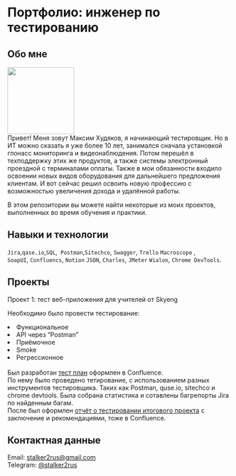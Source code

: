 # Портфолио: инженер по тестированию

## Обо мне 

<img src="https://github.com/stalker2rus/QA/assets/57308100/8d6b0c89-567b-4f99-914e-526124db00e4" width="150" >  <br>
Привет! Меня зовут Максим Худяков, я начинающий тестировщик. Но в ИТ можно сказать я уже более 10 лет, занимался сначала установкой глонасс мониторинга и видеонаблюдения. Потом перешёл в техподдержку этих же продуктов, а также системы электронный проездной с терминалами оплаты. Также в мои обязанности входило освоении новых видов оборудования для дальнейшего предложения клиентам. И вот сейчас решил освоить новую профессию с возможностью увеличения дохода и удалённой работы. <br>

В этом репозитории вы можете найти некоторые из моих проектов, выполненных во время обучения и практики.
<br>

## Навыки и технологии
``Jira``,``qase.io``,``SQL``,`` Postman``,``Sitechco``, ``Swagger``, ``Trello`` ``Macroscope`` , <br>
``SoapUI``, ``Confluencs``, ``Notion`` ``JSON``, ``Charles``, ``JMeter`` ``Wialon``, ``Chrome DevTools``.


## Проекты
<p> Проект 1: тест веб-приложения для учителей от Skyeng</p>
<p>Необходимо было провести тестирование:<p>
 <li>Функциональное</li>
 <li>API через “Postman”</li>
 <li>Приёмочное</li>
 <li>Smoke</li>
 <li>Регрессионное</li>
</ol>
<br>
Был разработан <a href=https://github.com/stalker2rus/QA/files/11881494/default.pdf>тест план</a> оформлен в Confluence.  <br>
По нему было проведено тетирование, с использованием разных инструментов тестировщика. Таких как Postman, quse.io, sitechco и chrome devtools. Была собрана статистика и сотавлены багрепорты Jira по найденным багам. <br>
После был оформлен <a href="https://github.com/stalker2rus/QA/files/11881532/default.pdf">отчёт о тестировании итогового проекта</a> с заключение и рекомендациями, тоже в Confluence.


## Контактная данные
Email: stalker2rus@gmail.com <br>
Telegram: <a href=https://t.me/stalker2rus>@stalker2rus</a>

